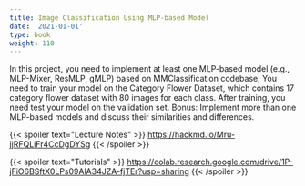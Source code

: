 ```yaml
---
title: Image Classification Using MLP-based Model
date: '2021-01-01'
type: book
weight: 110
---
```


In this project, you need to implement at least one MLP-based model (e.g., MLP-Mixer, ResMLP, gMLP) based on 
MMClassification codebase; You need to train your model on the Category Flower Dataset, which contains 17 category flower 
dataset with 80 images for each class. After training, you need test your model on the validation set. Bonus: Implement 
more than one MLP-based models and discuss their similarities and differences.

{{< spoiler text="Lecture Notes" >}}
    https://hackmd.io/Mru-jjRFQLiFr4CcDgDYSg
{{< /spoiler >}}

{{< spoiler text="Tutorials" >}}
    https://colab.research.google.com/drive/1P-jFiO6BSftX0LPs09AlA34JZA-fjTEr?usp=sharing
{{< /spoiler >}}
